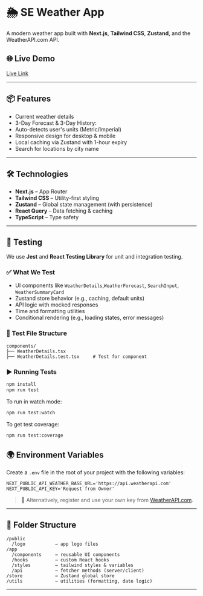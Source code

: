# 🌦️ SE Weather App

A modern weather app built with **Next.js**, **Tailwind CSS**, **Zustand**, and the WeatherAPI.com API.

## 🌐 Live Demo

[Live Link](#) <!-- TBA -->

---

## 📦 Features

- Current weather details 
- 3-Day Forecast & 3-Day History:
- Auto-detects user's units (Metric/Imperial)
- Responsive design for desktop & mobile
- Local caching via Zustand with 1-hour expiry
- Search for locations by city name

---

## 🛠️ Technologies

- **Next.js** – App Router
- **Tailwind CSS** – Utility-first styling
- **Zustand** – Global state management (with persistence)
- **React Query** – Data fetching & caching
- **TypeScript** – Type safety

---

## 🧪 Testing

We use **Jest** and **React Testing Library** for unit and integration testing.

### ✅ What We Test

- UI components like `WeatherDetails`,`WeatherForecast`, `SearchInput`, `WeatherSummaryCard`
- Zustand store behavior (e.g., caching, default units)
- API logic with mocked responses
- Time and formatting utilities
- Conditional rendering (e.g., loading states, error messages)

### 📁 Test File Structure

```
components/
├── WeatherDetails.tsx
├── WeatherDetails.test.tsx     # Test for component

```

### ▶️ Running Tests

```bash
npm install
npm run test
```

To run in watch mode:

```bash
npm run test:watch
```

To get test coverage:

```bash
npm run test:coverage
```


## 🌍 Environment Variables

Create a `.env` file in the root of your project with the following variables:

```env
NEXT_PUBLIC_API_WEATHER_BASE_URL='https://api.weatherapi.com'
NEXT_PUBLIC_API_KEY='Request from Owner'
```

> 🔐 Alternatively, register and use your own key from [WeatherAPI.com](https://www.weatherapi.com/).

---

## 📁 Folder Structure

```
/public
  /logo           → app logo files
/app
  /components     → reusable UI components
  /hooks          → custom React hooks
  /styles         → tailwind styles & variables
  /api            → fetcher methods (server/client)
/store            → Zustand global store
/utils            → utilities (formatting, date logic)
```

---
